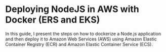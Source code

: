 # Deploying NodeJS in AWS with Docker (ERS and EKS)
In this guide, I present the steps on how to dockerize a Node.js application and then deploy it to Amazon Web Services (AWS) using Amazon Elastic Container Registry (ECR) and Amazon Elastic Container Service (ECS).
